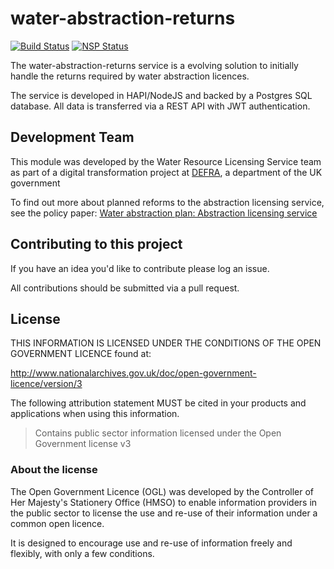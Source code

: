 # water-abstraction-returns

[![Build Status](https://travis-ci.org/DEFRA/water-abstraction-returns.svg?branch=develop)](https://travis-ci.org/DEFRA/water-abstraction-returns)
[![NSP Status](https://nodesecurity.io/orgs/cruikshanks/projects/393f7b86-dd32-4361-b608-19b643557323/badge)](https://nodesecurity.io/orgs/cruikshanks/projects/393f7b86-dd32-4361-b608-19b643557323)

The water-abstraction-returns service is a evolving solution to initially handle the returns required by water abstraction licences.

The service is developed in HAPI/NodeJS and backed by a Postgres SQL database.  All data is transferred via a REST API with JWT authentication.

## Development Team

This module was developed by the Water Resource Licensing Service team as part of a digital transformation project at [DEFRA](https://www.gov.uk/government/organisations/department-for-environment-food-rural-affairs), a department of the UK government

To find out more about planned reforms to the abstraction licensing service, see the policy paper: [Water abstraction plan: Abstraction licensing service](https://www.gov.uk/government/publications/water-abstraction-plan-2017/water-abstraction-plan-abstraction-licensing-service)

## Contributing to this project

If you have an idea you'd like to contribute please log an issue.

All contributions should be submitted via a pull request.

## License

THIS INFORMATION IS LICENSED UNDER THE CONDITIONS OF THE OPEN GOVERNMENT LICENCE found at:

<http://www.nationalarchives.gov.uk/doc/open-government-licence/version/3>

The following attribution statement MUST be cited in your products and applications when using this information.

> Contains public sector information licensed under the Open Government license v3

### About the license

The Open Government Licence (OGL) was developed by the Controller of Her Majesty's Stationery Office (HMSO) to enable information providers in the public sector to license the use and re-use of their information under a common open licence.

It is designed to encourage use and re-use of information freely and flexibly, with only a few conditions.
